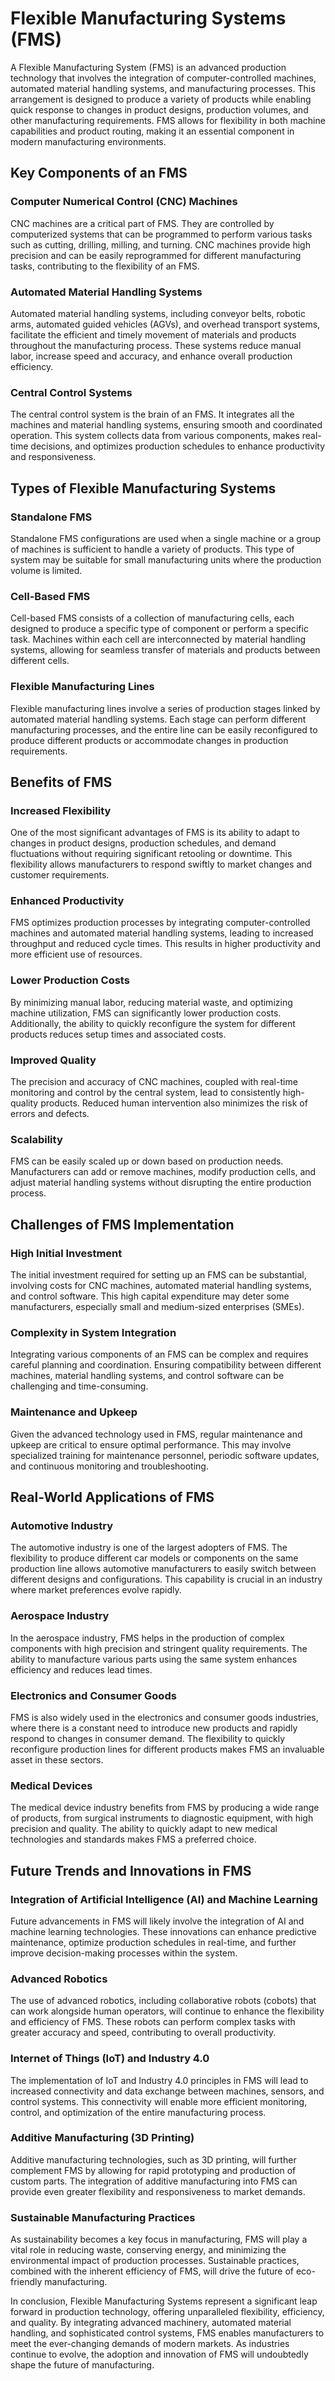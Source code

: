 # Flexible Manufacturing Systems (FMS)

A Flexible Manufacturing System (FMS) is an advanced production technology that involves the integration of computer-controlled machines, automated material handling systems, and manufacturing processes. This arrangement is designed to produce a variety of products while enabling quick response to changes in product designs, production volumes, and other manufacturing requirements. FMS allows for flexibility in both machine capabilities and product routing, making it an essential component in modern manufacturing environments.

## Key Components of an FMS

### Computer Numerical Control (CNC) Machines
CNC machines are a critical part of FMS. They are controlled by computerized systems that can be programmed to perform various tasks such as cutting, drilling, milling, and turning. CNC machines provide high precision and can be easily reprogrammed for different manufacturing tasks, contributing to the flexibility of an FMS.

### Automated Material Handling Systems
Automated material handling systems, including conveyor belts, robotic arms, automated guided vehicles (AGVs), and overhead transport systems, facilitate the efficient and timely movement of materials and products throughout the manufacturing process. These systems reduce manual labor, increase speed and accuracy, and enhance overall production efficiency.

### Central Control Systems
The central control system is the brain of an FMS. It integrates all the machines and material handling systems, ensuring smooth and coordinated operation. This system collects data from various components, makes real-time decisions, and optimizes production schedules to enhance productivity and responsiveness.

## Types of Flexible Manufacturing Systems

### Standalone FMS
Standalone FMS configurations are used when a single machine or a group of machines is sufficient to handle a variety of products. This type of system may be suitable for small manufacturing units where the production volume is limited.

### Cell-Based FMS
Cell-based FMS consists of a collection of manufacturing cells, each designed to produce a specific type of component or perform a specific task. Machines within each cell are interconnected by material handling systems, allowing for seamless transfer of materials and products between different cells.

### Flexible Manufacturing Lines
Flexible manufacturing lines involve a series of production stages linked by automated material handling systems. Each stage can perform different manufacturing processes, and the entire line can be easily reconfigured to produce different products or accommodate changes in production requirements.

## Benefits of FMS

### Increased Flexibility
One of the most significant advantages of FMS is its ability to adapt to changes in product designs, production schedules, and demand fluctuations without requiring significant retooling or downtime. This flexibility allows manufacturers to respond swiftly to market changes and customer requirements.

### Enhanced Productivity
FMS optimizes production processes by integrating computer-controlled machines and automated material handling systems, leading to increased throughput and reduced cycle times. This results in higher productivity and more efficient use of resources.

### Lower Production Costs
By minimizing manual labor, reducing material waste, and optimizing machine utilization, FMS can significantly lower production costs. Additionally, the ability to quickly reconfigure the system for different products reduces setup times and associated costs.

### Improved Quality
The precision and accuracy of CNC machines, coupled with real-time monitoring and control by the central system, lead to consistently high-quality products. Reduced human intervention also minimizes the risk of errors and defects.

### Scalability
FMS can be easily scaled up or down based on production needs. Manufacturers can add or remove machines, modify production cells, and adjust material handling systems without disrupting the entire production process.

## Challenges of FMS Implementation

### High Initial Investment
The initial investment required for setting up an FMS can be substantial, involving costs for CNC machines, automated material handling systems, and control software. This high capital expenditure may deter some manufacturers, especially small and medium-sized enterprises (SMEs).

### Complexity in System Integration
Integrating various components of an FMS can be complex and requires careful planning and coordination. Ensuring compatibility between different machines, material handling systems, and control software can be challenging and time-consuming.

### Maintenance and Upkeep
Given the advanced technology used in FMS, regular maintenance and upkeep are critical to ensure optimal performance. This may involve specialized training for maintenance personnel, periodic software updates, and continuous monitoring and troubleshooting.

## Real-World Applications of FMS

### Automotive Industry
The automotive industry is one of the largest adopters of FMS. The flexibility to produce different car models or components on the same production line allows automotive manufacturers to easily switch between different designs and configurations. This capability is crucial in an industry where market preferences evolve rapidly.

### Aerospace Industry
In the aerospace industry, FMS helps in the production of complex components with high precision and stringent quality requirements. The ability to manufacture various parts using the same system enhances efficiency and reduces lead times.

### Electronics and Consumer Goods
FMS is also widely used in the electronics and consumer goods industries, where there is a constant need to introduce new products and rapidly respond to changes in consumer demand. The flexibility to quickly reconfigure production lines for different products makes FMS an invaluable asset in these sectors.

### Medical Devices
The medical device industry benefits from FMS by producing a wide range of products, from surgical instruments to diagnostic equipment, with high precision and quality. The ability to quickly adapt to new medical technologies and standards makes FMS a preferred choice.

## Future Trends and Innovations in FMS

### Integration of Artificial Intelligence (AI) and Machine Learning
Future advancements in FMS will likely involve the integration of AI and machine learning technologies. These innovations can enhance predictive maintenance, optimize production schedules in real-time, and further improve decision-making processes within the system.

### Advanced Robotics
The use of advanced robotics, including collaborative robots (cobots) that can work alongside human operators, will continue to enhance the flexibility and efficiency of FMS. These robots can perform complex tasks with greater accuracy and speed, contributing to overall productivity.

### Internet of Things (IoT) and Industry 4.0
The implementation of IoT and Industry 4.0 principles in FMS will lead to increased connectivity and data exchange between machines, sensors, and control systems. This connectivity will enable more efficient monitoring, control, and optimization of the entire manufacturing process.

### Additive Manufacturing (3D Printing)
Additive manufacturing technologies, such as 3D printing, will further complement FMS by allowing for rapid prototyping and production of custom parts. The integration of additive manufacturing into FMS can provide even greater flexibility and responsiveness to market demands.

### Sustainable Manufacturing Practices
As sustainability becomes a key focus in manufacturing, FMS will play a vital role in reducing waste, conserving energy, and minimizing the environmental impact of production processes. Sustainable practices, combined with the inherent efficiency of FMS, will drive the future of eco-friendly manufacturing.

In conclusion, Flexible Manufacturing Systems represent a significant leap forward in production technology, offering unparalleled flexibility, efficiency, and quality. By integrating advanced machinery, automated material handling, and sophisticated control systems, FMS enables manufacturers to meet the ever-changing demands of modern markets. As industries continue to evolve, the adoption and innovation of FMS will undoubtedly shape the future of manufacturing.